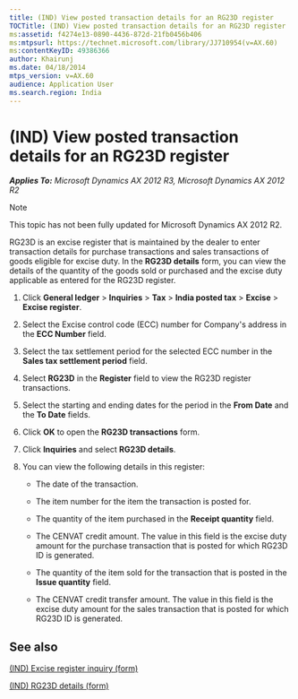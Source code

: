 ```yaml
---
title: (IND) View posted transaction details for an RG23D register
TOCTitle: (IND) View posted transaction details for an RG23D register
ms:assetid: f4274e13-0890-4436-872d-21fb0456b406
ms:mtpsurl: https://technet.microsoft.com/library/JJ710954(v=AX.60)
ms:contentKeyID: 49386366
author: Khairunj
ms.date: 04/18/2014
mtps_version: v=AX.60
audience: Application User
ms.search.region: India
---
```


# (IND) View posted transaction details for an RG23D register 


_**Applies To:** Microsoft Dynamics AX 2012 R3, Microsoft Dynamics AX 2012 R2_


> [!NOTE]
> <P>This topic has not been fully updated for Microsoft Dynamics AX 2012 R2.</P>



RG23D is an excise register that is maintained by the dealer to enter transaction details for purchase transactions and sales transactions of goods eligible for excise duty. In the **RG23D details** form, you can view the details of the quantity of the goods sold or purchased and the excise duty applicable as entered for the RG23D register.

1.  Click **General ledger** \> **Inquiries** \> **Tax** \> **India posted tax** \> **Excise** \> **Excise register**.

2.  Select the Excise control code (ECC) number for Company's address in the **ECC Number** field.

3.  Select the tax settlement period for the selected ECC number in the **Sales tax settlement period** field.

4.  Select **RG23D** in the **Register** field to view the RG23D register transactions.

5.  Select the starting and ending dates for the period in the **From Date** and the **To Date** fields.

6.  Click **OK** to open the **RG23D transactions** form.

7.  Click **Inquiries** and select **RG23D details**.

8.  You can view the following details in this register:
    
      - The date of the transaction.
    
      - The item number for the item the transaction is posted for.
    
      - The quantity of the item purchased in the **Receipt quantity** field.
    
      - The CENVAT credit amount. The value in this field is the excise duty amount for the purchase transaction that is posted for which RG23D ID is generated.
    
      - The quantity of the item sold for the transaction that is posted in the **Issue quantity** field.
    
      - The CENVAT credit transfer amount. The value in this field is the excise duty amount for the sales transaction that is posted for which RG23D ID is generated.

## See also

[(IND) Excise register inquiry (form)](https://technet.microsoft.com/library/jj710979\(v=ax.60\))

[(IND) RG23D details (form)](https://technet.microsoft.com/library/jj677843\(v=ax.60\))

  


